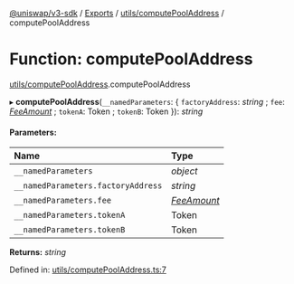 [@uniswap/v3-sdk](../README.md) / [Exports](../modules.md) / [utils/computePoolAddress](../modules/utils_computepooladdress.md) / computePoolAddress

# Function: computePoolAddress

[utils/computePoolAddress](../modules/utils_computepooladdress.md).computePoolAddress

▸ **computePoolAddress**(`__namedParameters`: { `factoryAddress`: *string* ; `fee`: [*FeeAmount*](../enums/constants.feeamount.md) ; `tokenA`: Token ; `tokenB`: Token  }): *string*

#### Parameters:

| Name | Type |
| :------ | :------ |
| `__namedParameters` | *object* |
| `__namedParameters.factoryAddress` | *string* |
| `__namedParameters.fee` | [*FeeAmount*](../enums/constants.feeamount.md) |
| `__namedParameters.tokenA` | Token |
| `__namedParameters.tokenB` | Token |

**Returns:** *string*

Defined in: [utils/computePoolAddress.ts:7](https://github.com/Uniswap/uniswap-v3-sdk/blob/c42b4d4/src/utils/computePoolAddress.ts#L7)
